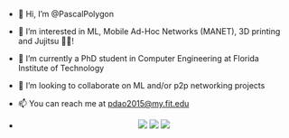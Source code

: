 - 👋 Hi, I’m @PascalPolygon
- 👀 I’m interested in ML, Mobile Ad-Hoc Networks (MANET), 3D printing and Jujitsu 🤙🏾!
- 🌱 I’m currently a PhD student in Computer Engineering at Florida Institute of Technology
- 💞️ I’m looking to collaborate on ML and/or p2p networking projects
- 📫 You can reach me at pdao2015@my.fit.edu

- <p align="center">
  <img src ="https://github-readme-stats.vercel.app/api?username=PascalPolygon&show_icons=true&count_private=true&theme=darcula&hide_border=true&hide=issues,contribs&bg_color=00000000">
  <img src ="https://github-readme-stats.vercel.app/api/top-langs/?username=PascalPolygon&layout=compact&hide_border=true&theme=darcula&bg_color=00000000&langs_count=6">
  <img src ="https://github-readme-streak-stats.herokuapp.com?user=PascalPolygon&theme=darcula&hide_border=true&background=FFFFFF00">
</p>

<!---
PascalPolygon/PascalPolygon is a ✨ special ✨ repository because its `README.md` (this file) appears on your GitHub profile.
You can click the Preview link to take a look at your changes.
--->
